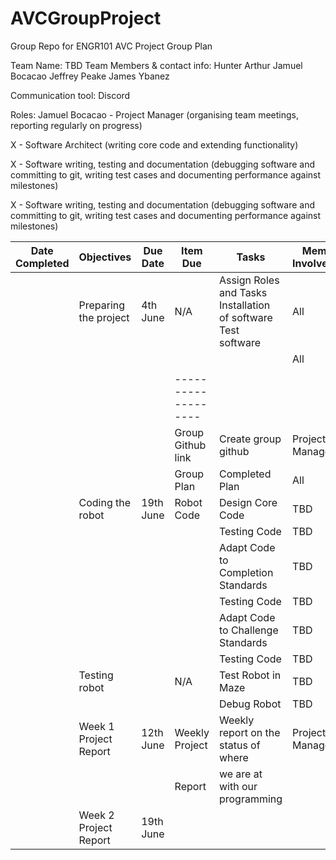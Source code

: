 # AVCGroupProject
Group Repo for ENGR101 AVC Project
                                                          Group Plan

Team Name: TBD
Team Members & contact info:
Hunter Arthur
Jamuel Bocacao
Jeffrey Peake
James Ybanez

Communication tool:
Discord

Roles:
Jamuel Bocacao - Project Manager (organising team meetings, reporting regularly on progress)

X - Software Architect (writing core code and extending functionality)

X - Software writing, testing and documentation (debugging software and committing to
git, writing test cases and documenting performance against milestones)

X - Software writing, testing and documentation (debugging software and committing to
git, writing test cases and documenting performance against milestones)




| Date Completed | Objectives            | Due Date    | Item Due          | Tasks                                  | Member Involvement |
|----------------|-----------------------|-------------|-------------------|----------------------------------------|--------------------|
|                | Preparing the project | 4th June    | N/A               | Assign Roles and Tasks             Installation of software               Test software|       All             |
|                |                       |             |                   |                                        | All                |
|                |                       |             |                   |                                        |                    |
|                |                       |             |-------------------|                                        |                    |
|                |                       |             | Group Github link | Create group github                    | Project Manager    |
|                |                       |             | Group Plan        | Completed Plan                         | All                |
|                | Coding the robot      | 19th June   | Robot Code        | Design Core Code                       | TBD                |
|                |                       |             |                   | Testing Code                           | TBD                |
|                |                       |             |                   | Adapt Code to Completion Standards     | TBD                |
|                |                       |             |                   | Testing Code                           | TBD                |
|                |                       |             |                   | Adapt Code to Challenge Standards      | TBD                |
|                |                       |             |                   | Testing Code                           | TBD                |
|                | Testing robot         |             | N/A               | Test Robot in Maze                     | TBD                |
|                |                       |             |                   | Debug Robot                            | TBD                |
|                | Week 1 Project Report | 12th June   | Weekly Project    | Weekly report on the status of where   | Project Manager    |
|                |                       |             | Report            | we are at with our programming         |                    |
|                | Week 2 Project Report | 19th June   |                   |                                        |                    |

